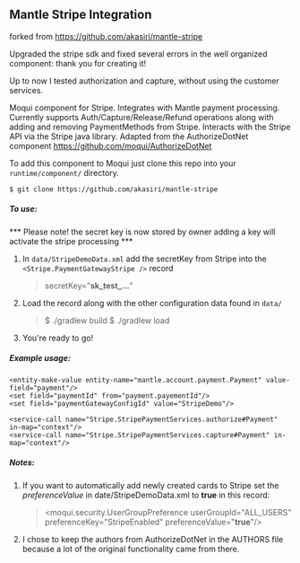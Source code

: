 ## Mantle Stripe Integration

forked from https://github.com/akasiri/mantle-stripe

Upgraded the stripe sdk and fixed several errors in the well organized component: thank you for creating it!

Up to now I tested authorization and capture, without using the customer services.


Moqui component for Stripe. Integrates with Mantle payment processing. Currently supports Auth/Capture/Release/Refund operations along with adding and removing PaymentMethods from Stripe. Interacts with the Stripe API via the Stripe java library. Adapted from the AuthorizeDotNet component https://github.com/moqui/AuthorizeDotNet

To add this component to Moqui just clone this repo into your `runtime/component/` directory.

    $ git clone https://github.com/akasiri/mantle-stripe

##### To use:
*** Please note! the secret key is now stored by owner adding a key will activate the stripe processing ***
1. In `data/StripeDemoData.xml` add the secretKey from Stripe into the `<Stripe.PaymentGatewayStripe />` record
    > secretKey="**sk_test_...**"

2. Load the record along with the other configuration data found in `data/`
    > $ ./gradlew build
    > $ ./gradlew load

3. You're ready to go!

##### Example usage:
    <entity-make-value entity-name="mantle.account.payment.Payment" value-field="payment"/>
    <set field="paymentId" from="payment.payementId"/>
    <set field="paymentGatewayConfigId" value="StripeDemo"/>
    
    <service-call name="Stripe.StripePaymentServices.authorize#Payment" in-map="context"/>
    <service-call name="Stripe.StripePaymentServices.capture#Payment" in-map="context"/>

##### Notes:

1. If you want to automatically add newly created cards to Stripe set the _preferenceValue_ in date/StripeDemoData.xml to **true** in this record:

    > <moqui.security.UserGroupPreference userGroupId="ALL_USERS" preferenceKey="StripeEnabled" preferenceValue="**true**"/>


2. I chose to keep the authors from AuthorizeDotNet in the AUTHORS file because a lot of the original functionality came from there.
